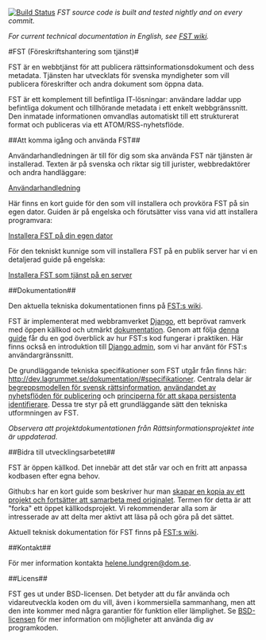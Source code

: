 
[![Build Status](https://travis-ci.org/rinfo/fst.svg?branch=develop)](https://travis-ci.org/rinfo/fst) _FST source code is built and tested nightly and on every commit._

_For current technical documentation in English, see [FST wiki](https://github.com/rinfo/fst/wiki)._


#FST (Föreskriftshantering som tjänst)#

FST är en webbtjänst för att publicera rättsinformationsdokument och dess metadata. Tjänsten har utvecklats för svenska myndigheter som vill publicera föreskrifter och andra dokument som öppna data. 

FST är ett komplement till befintliga IT-lösningar: användare laddar upp befintliga dokument och tillhörande metadata i ett enkelt webbgränssnitt. Den inmatade informationen omvandlas automatiskt till ett strukturerat format och publiceras via ett ATOM/RSS-nyhetsflöde.


##Att komma igång och använda FST##

Användarhandledningen är till för dig som ska använda FST när tjänsten är installerad.
Texten är på svenska och riktar sig till jurister, webbredaktörer och andra handläggare:

[Användarhandledning](https://github.com/rinfo/fst/blob/develop/doc/anvandarhandledning_fst.pdf)


Här finns en kort guide för den som vill installera och provköra FST på sin egen dator. 
Guiden är på engelska och förutsätter viss vana vid att installera programvara:

[Installera FST på din egen dator](https://github.com/rinfo/fst/wiki/Install-on-development-machine)


För den tekniskt kunnige som vill installera FST på en publik server har vi en detaljerad guide på engelska:  

[Installera FST som tjänst på en server](https://github.com/rinfo/fst/wiki/Server-installation-FST) 

##Dokumentation##

Den aktuella tekniska dokumentationen finns på [FST:s wiki](https://github.com/rinfo/fst/wiki). 

FST är implementerat med webbramverket [Django](https://www.djangoproject.com/), ett beprövat ramverk med öppen källkod och utmärkt [dokumentation](https://docs.djangoproject.com/en/1.10/). Genom att följa [denna guide](https://docs.djangoproject.com/en/1.10/intro/tutorial01/) får du en god överblick av hur FST:s kod fungerar i praktiken. Här finns också en introduktion till [Django admin](https://docs.djangoproject.com/en/1.10/ref/contrib/admin/), som vi har använt för FST:s användargränssnitt.

De grundläggande tekniska specifikationer som FST utgår från finns här: http://dev.lagrummet.se/dokumentation/#specifikationer. 
Centrala delar är [begreppsmodellen för svensk rättsinformation](http://dev.lagrummet.se/dokumentation/model.pdf), [användandet av nyhetsflöden för publicering](http://dev.lagrummet.se/dokumentation/system/atom-insamling.pdf) och [principerna för att skapa persistenta identifierare](http://dev.lagrummet.se/dokumentation/system/uri-principer.pdf). Dessa tre styr på ett grundläggande sätt den tekniska utformningen av FST. 

_Observera att projektdokumentationen från Rättsinformationsprojektet inte är uppdaterad._

##Bidra till utvecklingsarbetet##

FST är öppen källkod. Det innebär att det står var och en fritt att anpassa kodbasen efter egna behov.

Github:s har en kort guide som beskriver hur man [skapar en kopia av ett projekt och fortsätter att samarbeta med originalet](https://guides.github.com/activities/forking/). Termen för detta är att "forka" ett öppet källkodsprojekt. Vi rekommenderar alla som är intresserade av att delta mer aktivt att läsa på och göra på det sättet. 

Aktuell teknisk dokumentation för FST finns på [FST:s wiki](https://github.com/rinfo/fst/wiki). 


##Kontakt##

För mer information kontakta helene.lundgren@dom.se.

##Licens##
 
FST ges ut under BSD-licensen. Det betyder att du får
använda och vidareutveckla koden om du vill, även i kommersiella
sammanhang, men att den inte kommer med några garantier för funktion
eller lämplighet. Se [BSD-licensen](https://github.com/rinfo/fst/blob/master/LICENSE.TXT) för mer information om möjligheter
att använda dig av programkoden.
